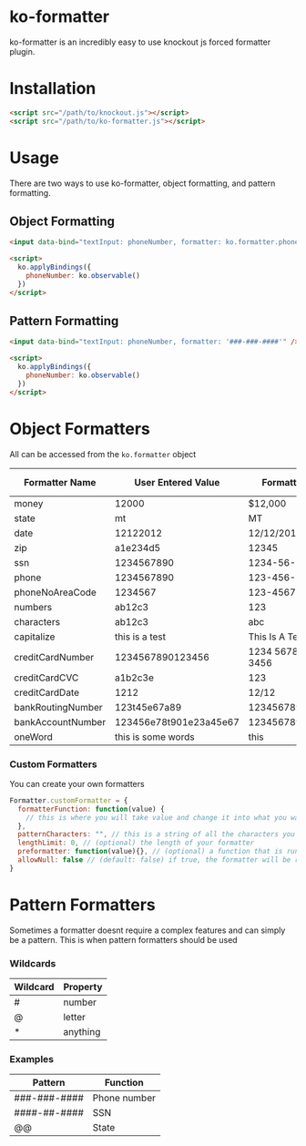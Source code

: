 # ko-formatter

ko-formatter is an incredibly easy to use knockout js forced formatter plugin.

# Installation

```html
<script src="/path/to/knockout.js"></script>
<script src="/path/to/ko-formatter.js"></script>
```

# Usage
There are two ways to use ko-formatter, object formatting, and pattern formatting.

## Object Formatting
```html
<input data-bind="textInput: phoneNumber, formatter: ko.formatter.phone" />

<script>
  ko.applyBindings({
    phoneNumber: ko.observable()
  })
</script>
```

## Pattern Formatting
```html
<input data-bind="textInput: phoneNumber, formatter: '###-###-####'" />

<script>
  ko.applyBindings({
    phoneNumber: ko.observable()
  })
</script>
```

# Object Formatters
All can be accessed from the `ko.formatter` object

| Formatter Name | User Entered Value | Formatted Value | Formatter Type |
|----------------|--------------------|-----------------|----------------|
| money | 12000 | $12,000 | object |
| state | mt | MT | object |
| date | 12122012 | 12/12/2012 | pattern |
| zip | a1e234d5 | 12345 | pattern |
| ssn | 1234567890 | 1234-56-7890 | pattern |
| phone | 1234567890 | 123-456-7890 | pattern |
| phoneNoAreaCode | 1234567 | 123-4567 | pattern |
| numbers | ab12c3 | 123 | object |
| characters | ab12c3 | abc | object |
| capitalize | this is a test | This Is A Test | object |
| creditCardNumber | 1234567890123456 | 1234 5678 9012 3456 | pattern |
| creditCardCVC | a1b2c3e | 123 | pattern |
| creditCardDate | 1212 | 12/12 | pattern |
| bankRoutingNumber | 123t45e67a89 | 123456789 | pattern |
| bankAccountNumber | 123456e78t901e23a45e67 | 12345678901234567 | pattern |
| oneWord | this is some words | this | object |

### Custom Formatters
You can create your own formatters

```javascript
Formatter.customFormatter = {
  formatterFunction: function(value) {
    // this is where you will take value and change it into what you want the formatted value to be
  },
  patternCharacters: "", // this is a string of all the characters you are going to add to the value
  lengthLimit: 0, // (optional) the length of your formatter
  preformatter: function(value){}, // (optional) a function that is run before the formatter to clear out unwanted values
  allowNull: false // (default: false) if true, the formatter will be run even when the input is null
}
```


# Pattern Formatters
Sometimes a formatter doesnt require a complex features and can simply be a pattern. This is when pattern formatters should be used

### Wildcards
| Wildcard | Property |
|----------|----------|
| #        | number |
| @        | letter |
| *        | anything |

### Examples
| Pattern | Function |
|---------|----------|
|###-###-####| Phone number |
|####-##-#### | SSN |
| @@ | State |
